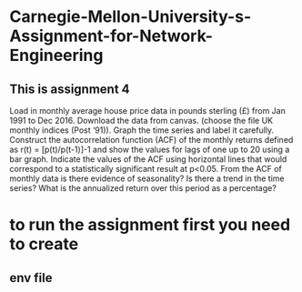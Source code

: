 # Carnegie-Mellon-University-s-Assignment-for-Network-Engineering
## This is assignment 4

Load in monthly average house price data in pounds sterling (£) from
Jan 1991 to Dec 2016. Download the data from canvas. (choose the file
UK monthly indices (Post ‘91)). Graph the time series and label it
carefully. Construct the autocorrelation function (ACF) of the monthly
returns defined as r(t) = [p(t)/p(t-1)]-1 and show the values for lags of
one up to 20 using a bar graph. Indicate the values of the ACF using
horizontal lines that would correspond to a statistically significant result
at p<0.05. From the ACF of monthly data is there evidence of
seasonality? Is there a trend in the time series? What is the annualized
return over this period as a percentage?
# to run the assignment first you need to create
## env file

